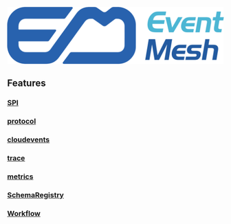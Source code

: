 ![logo](../../docs/images/logo2.png)
## Features

### [SPI](features/spi.md)

### [protocol](instructions/eventmesh-runtime-protocol.md)

### [cloudevents](features/eventmesh-cloudevents-sdk-binding.md)

### [trace](features/eventmesh-trace-design.md)

### [metrics](features/eventmesh-metrics-export-design.md)

### [SchemaRegistry](features/eventmesh-schemaregistry-design.md)


### [Workflow](features/eventmesh-workflow-design.md)
